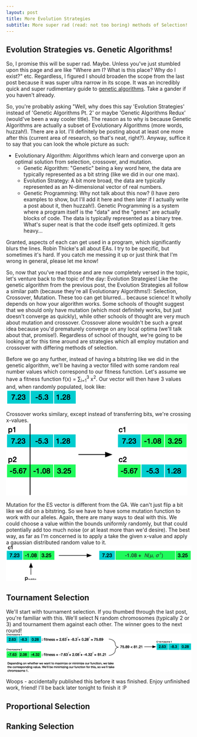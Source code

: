 ```yaml
---
layout: post
title: More Evolution Strategies
subtitle: More super rad (read: not too boring) methods of Selection!
---
```


## Evolution Strategies vs. Genetic Algorithms! 

So, I promise this will be super rad. Maybe. Unless you've just stumbled upon this page and are like "Where am I? What is this place? Why do I exist?" etc. Regardless, I figured I should broaden the scope from the last post because it was super ultra narrow  in its scope. It was an incredibly quick and super rudimentary guide to [genetic algorithms](http://lanematthewj.github.io/2016-06-14-Genetic-Algorithms/). Take a gander if you haven't already. 

So, you're probably asking "Well, why does this say 'Evolution Strategies' instead of 'Genetic Algorithms Pt. 2' or maybe 'Genetic Algorithms Redux' (would've been a way cooler title). The reason as to why is because Genetic Algorithms are actually a subset of Evolutionary Algorithms (more words, huzzah!). There are a lot. I'll definitely be posting about at least one more after this (current area of research,  so that's neat, right?). Anyway, suffice it to say that you can look the whole picture as such: 
* Evolutionary Algorithm: Algorithms which learn and converge upon an optimal solution from selection, crossover, and mutation. 
  * Genetic Algorithm: "Genetic" being a key word here, the data are typically represented as a bit string (like we did in our one max).
  * Evolution Strategy: A bit more broad, the data are typically represented as an N-dimensional vector of real numbers. 
  * Genetic Programming: Why not talk about this now? (I have zero examples to show, but I'll add it here and then later if I actually write a post about it, then huzzah!). Genetic Programming is a system where a program itself is the "data" and the "genes" are actually blocks of code. The data is typically represented as a binary tree. What's super neat is that the code itself gets optimized. It gets heavy... 

Granted, aspects of each can get used in a program, which significantly blurs the lines. Robin Thicke's all about EAs. I try to be specific, but sometimes it's hard. If you catch me messing it up or just think that I'm wrong in general, please let me know!

So, now that you've read those and are now completely versed in the topic, let's venture back to the topic of the day: Evolution Strategies! Like the genetic algorithm from the previous post, the Evolution Strategies all follow a similar path (because they're all Evolutionary Algorithms!): Selection, Crossover, Mutation.  These too can get blurred... because science! It wholly depends on how your algorithm works. Some schools of thought suggest that we should only have mutation (which most definitely works, but just doesn't converge as quickly), while other schools of thought are very much about mutation and crossover. Crossover alone wouldn't be such a great idea because you'd prematurely converge on any local optima (we'll talk about that, promise!). Regardless of school of thought, we're going to be looking at for this time around are strategies which all employ mutation and crossover with differing methods of selection. 

Before we go any further, instead of having a bitstring like we did in the genetic algorithm, we'll be having a vector filled with some random real number values which correspond to our fitness function. Let's assume we have a fitness function f(x) = ∑<sub>i=1</sub><sup>3</sup> x<sup>2</sup>. Our vector will then have 3 values and, when randomly populated, look like:  
![](/img/geneticalgorithms/Vector.png)

Crossover works similary, except instead of transferring bits, we're crossing x-values. 
![](/img/geneticalgorithms/VectorCrossover.png)

Mutation for the ES vector is different from the GA. We can't just flip a bit like we did on a bitstring. So we have to have some mutation function to work with our alleles. Again, there are many ways to deal with this. We could choose a value within the bounds uniformly randomly, but that could potentially add too much noise (or at least more than we'd desire). The best way, as far as I'm concerned is to apply a take the given x-value and apply a gaussian distributed random value to it. 
![](/img/geneticalgorithms/VectorMutation.png)

## Tournament Selection 
We'll start with tournament selection. If you thumbed through the last post, you're familiar with this. We'll select N random chromosomes (typically 2 or 3) and tournament them against each other. The winner goes to the next round! 
![](/img/geneticalgorithms/TournamentN2.png)


Woops - accidentally published this before it was finished. Enjoy unfinished work, friend! I'll be back later tonight to finish it :P 



## Proportional Selection


## Ranking Selection 



